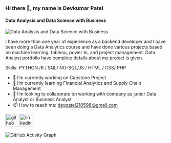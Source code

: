 ### Hi there 👋, my name is Devkumar Patel
#### Data Analysis and Data Science with Business 
![Data Analysis and Data Science with Business ](https://www.bing.com/images/search?q=data+banner&form=HDRSC3&first=1&selectedindex=0&id=779C1AD4BC0241F134CE6B53082A1E9544DC46C3&ccid=msE0zSrS&ck=62A5A3A982F659FD8F2B22679022B004&thid=OIP.msE0zSrSNNJYrznBpE02sAHaDR&mediaurl=https%3A%2F%2Fpng.pngtree.com%2Fthumb_back%2Ffw800%2Fbackground%2F20190221%2Fourmid%2Fpngtree-blue-big-data-the-internet-banner-image_17472.jpg&exph=425&expw=960&vt=0&sim=11&pivotparams=insightsToken%3Dccid_msE0zSrS*cp_62A5A3A982F659FD8F2B22679022B004*mid_779C1AD4BC0241F134CE6B53082A1E9544DC46C3*simid_608050091274161591*thid_OIP.msE0zSrSNNJYrznBpE02sAHaDR&iss=VSI&cdnurl=https%3A%2F%2Fth.bing.com%2Fth%2Fid%2FR.9ac134cd2ad234d258af39c1a44d36b0%3Frik%3Dw0bcRJUeKghTaw%26pid%3DImgRaw%26r%3D0)

I have more than one year of experience as a backend developer and I have been doing a Data Analytics course and have done various projects based on machine learning, tableau, power bi, and project management. Data Analyst portfolio have complete details about my project is given.

Skills: PYTHON /R / SQL/ NO-SQL/JS / HTML / CSS/ PHP

- 🔭 I’m currently working on Capstone Project 
- 🌱 I’m currently learning Financial Analytics and Supply Chain Management  
- 👯 I’m looking to collaborate on working with company as junior Data Analyst or Business Analyst 
- 📫 How to reach me: devpatel210598@gmail.com 


[<img src='https://cdn.jsdelivr.net/npm/simple-icons@3.0.1/icons/github.svg' alt='github' height='40'>](https://github.com/https://github.com/DevkumarPatel21/data-analyst-portfolio)  [<img src='https://cdn.jsdelivr.net/npm/simple-icons@3.0.1/icons/linkedin.svg' alt='linkedin' height='40'>](https://www.linkedin.com/in/www.linkedin.com/in/devkumarpatel21/)  

![GitHub Activity Graph](https://activity-graph.herokuapp.com/graph?username=https://github.com/DevkumarPatel21/data-analyst-portfolio)  

